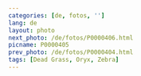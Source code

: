 ```yaml
---
categories: [de, fotos, '']
lang: de
layout: photo
next_photo: /de/fotos/P0000406.html
picname: P0000405
prev_photo: /de/fotos/P0000404.html
tags: [Dead Grass, Oryx, Zebra]
---
```

